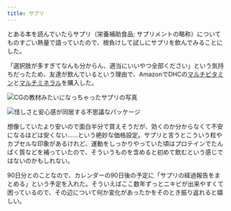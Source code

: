 ```yaml
---
title: サプリ
---
```

とある本を読んでいたらサプリ（栄養補助食品; サプリメントの略称）についてものすごい熱量で語っていたので、根負けして試しにサプリを飲んでみることにした。

「選択肢が多すぎてなんも分からん、適当にいいやつ全部ください」という気持ちだったため、友達が飲んでいるという理由で、AmazonでDHCの[マルチビタミン](https://www.amazon.co.jp/dp/B00GX1E3R6?th=1)と[マルチミネラル](https://www.amazon.co.jp/dp/B01MSSWA5K)を購入した。

![](https://lh6.googleusercontent.com/tjmr4MgCSQ5dTXh15nJKArE3rWiyE40hGzRf6tVtqlwAmMLuXldrtr4tH3Y3qPaRfwU7_o_Wr7YTxS_BxcRTRB33LxNwlNpl7X03Jodk6zXy_iRk1fONJB_2tZ7V8J_Vuq9OQdUFTCGS6getYiEuRztRmeAMNG-Fxa1hnQkPNy_RGOx1VZ4r1fDd3FfF "CGの教材みたいになっちゃったサプリの写真")

![](https://lh6.googleusercontent.com/B_vtw8iONQ_d7SY0lgGW4-SR6AIvSB-gg7D_Wpp1ozGRJCHPbv6w6-V1o8XLEP2Tjh3luHR-T-H5a7fLduI88mT5zEsCXFuUzQv7thE-J3he330_oAzwfrWUJqSp2n8v4l9PYd6U4hSr6tLnWmmheof1upVChFSjPGS-S78_BdEqcBAnKIs01Zt_kA8C "怪しさと安心感が同居する不思議なパッケージ")

想像していたより安いので面白半分で買えそうだが、効くのか分からなくて不安になるほどは安くない……という絶妙な価格設定。サプリと言うとこういう粒やカプセルな印象があるけれど、運動をしっかりやっていた頃はプロテインでたんぱく質などを補っていたので、そういうものを含めると初めて飲むという感じではないのかもしれない。

90日分とのことなので、カレンダーの90日後の予定に「サプリの経過報告をまとめる」という予定を入れた。そういえばここ数年ずっとニキビが出来やすくて困っているので、その辺について何か変化があったかをそのとき振り返れると嬉しい。
